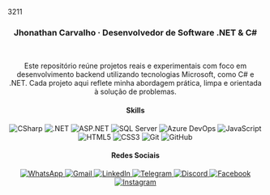 3211<h3 align="center">Jhonathan Carvalho · Desenvolvedor de Software .NET & C#</h3>

<br/>
<p align="center">
  Este repositório reúne projetos reais e experimentais com foco em desenvolvimento backend utilizando tecnologias Microsoft, como C# e .NET. Cada projeto aqui reflete minha abordagem prática, limpa e orientada à solução de problemas.
</p>


<h4 align="center">Skills</h4>

<div align="center">

<!-- C# roxo -->
<img src="https://img.shields.io/badge/CSharp-512BD4?style=flat&logo=csharp&logoColor=white" alt="CSharp"/>

<!-- Outros badges com cores originais -->
<img src="https://img.shields.io/badge/.NET-5C2D91?style=flat&logo=dotnet&logoColor=white" alt=".NET"/>
<img src="https://img.shields.io/badge/ASP.NET-512BD4?style=flat&logo=dotnet&logoColor=white" alt="ASP.NET"/>
<img src="https://img.shields.io/badge/SQL_Server-CC2927?style=flat&logo=microsoftsqlserver&logoColor=white" alt="SQL Server"/>
<img src="https://img.shields.io/badge/Azure_DevOps-0078D7?style=flat&logo=azuredevops&logoColor=white" alt="Azure DevOps"/>
<img src="https://img.shields.io/badge/JavaScript-F7DF1E?style=flat&logo=javascript&logoColor=black" alt="JavaScript"/>
<img src="https://img.shields.io/badge/HTML5-E34F26?style=flat&logo=html5&logoColor=white" alt="HTML5"/>
<img src="https://img.shields.io/badge/CSS3-1572B6?style=flat&logo=css3&logoColor=white" alt="CSS3"/>
<img src="https://img.shields.io/badge/Git-F05032?style=flat&logo=git&logoColor=white" alt="Git"/>
<img src="https://img.shields.io/badge/GitHub-181717?style=flat&logo=github&logoColor=white" alt="GitHub"/>



<h4 align="center">Redes Sociais</h4>

<div align="center">

<a href="https://wa.me/5527996202811" target="_blank">
  <img src="https://img.shields.io/badge/WhatsApp-25D366?style=flat&logo=whatsapp&logoColor=white" alt="WhatsApp"/>
</a>
<a href="mailto:ti.dev.carvalho@gmail.com" target="_blank">
  <img src="https://img.shields.io/badge/Gmail-D14836?style=flat&logo=gmail&logoColor=white" alt="Gmail"/>
</a>
<a href="https://www.linkedin.com/in/jhonathancarvalho/" target="_blank">
  <img src="https://img.shields.io/badge/LinkedIn-0A66C2?style=flat&logo=linkedin&logoColor=white" alt="LinkedIn"/>
</a>
<a href="https://t.me/jhonathancarvalho" target="_blank">
  <img src="https://img.shields.io/badge/Telegram-0088CC?style=flat&logo=telegram&logoColor=white" alt="Telegram"/>
</a>
<a href="https://discord.com/invite/jhonathancarvalho" target="_blank">
  <img src="https://img.shields.io/badge/Discord-5865F2?style=flat&logo=discord&logoColor=white" alt="Discord"/>
</a>
<a href="https://www.facebook.com/jhonathancarvalhodev/" target="_blank">
  <img src="https://img.shields.io/badge/Facebook-1877F2?style=flat&logo=facebook&logoColor=white" alt="Facebook"/>
</a>
<a href="https://www.instagram.com/jhonathancarvalho/" target="_blank">
  <img src="https://img.shields.io/badge/Instagram-E4405F?style=flat&logo=instagram&logoColor=white" alt="Instagram"/>
</a>

</div>
